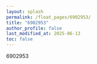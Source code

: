 ```yaml
---
layout: splash
permalink: /float_pages/6902953/
title: "6902953"
author_profile: false
last_modified_at: 2025-06-13
toc: false
---
```

 
6902953
